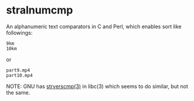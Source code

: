 stralnumcmp
===========

An alphanumeric text comparators in C and Perl, which enables sort like
followings:

    9km
    10km

or

    part9.mp4
    part10.mp4

NOTE: GNU has [strverscmp(3)](http://www.gnu.org/software/libc/manual/html_node/String_002fArray-Comparison.html#index-strverscmp-571)
in libc(3) which seems to do similar, but not the same.
